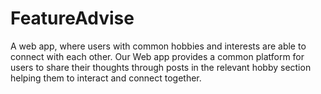 # FeatureAdvise


A web app, where users with common hobbies and interests  are able to connect with each other. 
Our Web app provides a common platform for users to share their thoughts through posts in the relevant hobby section helping them to interact and connect together.
